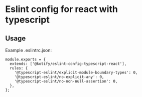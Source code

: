 # Eslint config for react with typescript

## Usage

Example .eslintrc.json:

```
module.exports = {
  extends: ['@kotify/eslint-config-typescript-react'],
  rules: {
    '@typescript-eslint/explicit-module-boundary-types': 0,
    '@typescript-eslint/no-explicit-any': 0,
    '@typescript-eslint/no-non-null-assertion': 0,
  },
};
```

